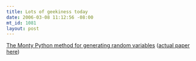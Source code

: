 ```yaml
--- 
title: Lots of geekiness today
date: 2006-03-08 11:12:56 -08:00
mt_id: 1081
layout: post
---
```

<A HREF='http://geomblog.blogspot.com/2006/03/its.html'>The Monty Python method for generating random variables</A> (<A HREF='http://portal.acm.org/citation.cfm?id=292395.292453'>actual paper here</A>)
